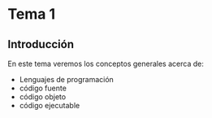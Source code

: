 # Tema 1

## Introducción

En este tema veremos los conceptos generales acerca de:

- Lenguajes de programación
- código fuente
- código objeto
- código ejecutable
